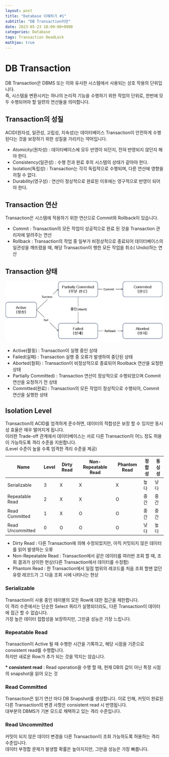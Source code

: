```yaml
---
layout: post
title: "Database 이해하기 #1"
subtitle: "DB Transaction이란"
date: 2023-05-23 18:09:00+0900
categories: Database
tags: Transaction DeadLock
mathjax: true
---
```


# DB Transaction

DB Transaction은 DBMS 또는 이와 유사한 시스템에서 사용되는 상호 작용의 단위입니다.  
즉, 시스템을 변환시키는 하나의 논리적 기능을 수행하기 위한 작업의 단위로, 한번에 모두 수행되어야 할 일련의 연산들을 의미합니다.

## Transaction의 성질

ACID(원자성, 일관성, 고립성, 지속성)는 데이터베이스 Transaction이 안전하게 수행된다는 것을 보장하기 위한 성질을 가리키는 약어입니다.

- Atomicity(원자성) : 데이터베이스에 모두 반영이 되던지, 전혀 반영되지 않던지 해야 한다.
- Consistency(일관성) : 수행 전과 완료 후의 시스템의 상태가 같아야 한다.
- Isolation(독립성) : Transaction는 각각 독립적으로 수행되며, 다른 연산에 영향을 끼칠 수 없다.
- Durability(영구성) : 연산이 정상적으로 완료된 이후에는 영구적으로 반영이 되어야 한다.

## Transaction 연산

Transaction은 시스템에 적용하기 위한 연산으로 Commit와 Rollback이 있습니다.

- Commit : Transaction의 모든 작업이 성공적으로 완료 된 것을 Transaction 관리자에 알려주는 연산
- Rollback : Transaction의 작업 중 일부가 비정상적으로 종료되어 데이터베이스의 일관성을 깨뜨렸을 때, 해당 Transaction이 행한 모든 작업을 취소(
  Undo)하는 연산

## Transaction 상태

![transaction_status](/resource/20230523/20230523-image-1.png)

- Active(활동) : Transaction이 실행 중인 상태
- Failed(실패) : Transaction 실행 중 오류가 발생하여 중단된 상태
- Aborted(철회) : Transaction이 비정상적으로 종료되어 Roolback 연산을 요청한 상태
- Partially Committed) : Transaction 연산이 정상적으로 수행되었으며 Commit 연산을 요청하기 전 상태
- Committed(완료) : Transaction의 모든 작업이 정상적으로 수행되어, Commit 연산을 실행한 상태

## Isolation Level

Transaction의 ACID를 엄격하게 준수하면, 데이터의 적합성은 보장 할 수 있지만 동시성 효율은 매우 떨어지게 됩니다.  
이러한 Trade-off 관계에서 데이터베이스는 서로 다른 Transaction이 어느 정도 허용이 가능하도록 격리 수준을 지원합니다.  
(Level 수준이 높을 수록 엄격한 격리 수준을 제공)

| Name             | Level | Dirty Read | Non-Repeatable Read | Phantom Read | 정합성 | 동싱성 |
|------------------|-------|------------|---------------------|--------------|-----|-----|
| Serializable     | 3     | X          | X                   | X            | 높다  | 낮다  |
| Repeatable Read  | 2     | X          | X                   | O            | 중간  | 중간  |
| Read Committed   | 1     | X          | O                   | O            | 중간  | 중간  |
| Read Uncommitted | 0     | O          | O                   | O            | 낮다  | 높다  |

- Dirty Read : 다른 Transaction에 의해 수정되었지만, 아직 커밋되지 않은 데이터를 읽어 발생하는 오류
- Non-Repeatable Read : Transaction에서 같은 데이터를 여러번 조회 할 때, 조회 결과가 상이한 현상(다른 Transaction에서 데이터를 수정함)
- Phantom Read : 한 Transaction에서 일점 범위의 레코드를 처음 조회 할땐 없던 유령 레코드가 그 다음 조회 시에 나타나는 현상

### Serializable

Transaction이 사용 중인 테이블의 모든 Row에 대한 접근을 제한합니다.  
이 격리 수준에서는 단순한 Select 쿼리가 실행되더라도, 다른 Transaction이 데이터에 접근 할 수 없습니다.  
가장 높은 데이터 접합성을 보장하지만, 그만큼 성능은 가장 느립니다.

### Repeatable Read

Transaction이 Active 될 때 수행한 시간을 기록하고, 해당 시점을 기준으로 consistent read를 수행합니다.  
하지만 새로운 Row가 추가 되는 것을 막지는 않습니다.

__* consistent read__ : Read operation을 수행 할 때, 현재 DB의 값이 아닌 특정 시점의 snapshot을 읽어 오는 것

### Read Committed

Transaction은 읽기 연산 마다 DB Snapshot를 생성합니다.
이로 인해, 커밋이 완료된 다른 Transaction의 변경 사항은 consistent read 시 반영됩니다.  
대부분의 DBMS가 기본 모드로 채택하고 있는 격리 수준입니다.

### Read Uncommitted

커밋이 되지 않은 데이터 변경을 다른 Transaction이 조회 가능하도록 허용하는 격리 수준입니다.  
데이터 부정합 문제가 발생할 확률은 높아지지만, 그만큼 성능은 가장 빠릅니다.

 

